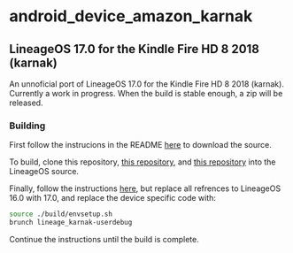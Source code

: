 # android_device_amazon_karnak

## LineageOS 17.0 for the Kindle Fire HD 8 2018 (karnak) 

An unnoficial port of LineageOS 17.0 for the Kindle Fire HD 8 2018 (karnak). Currently a work in progress. When the build is stable enough, a zip will be released.

### Building

First follow the instrucions in the README [here](https://github.com/LineageOS/android/tree/lineage-17.0) to download the source.

To build, clone this repository, [this repository](https://github.com/mt8163/android_kernel_amazon_karnak), and [this repository](https://github.com/mt8163/android_vendor_amazon_karnak) into the LineageOS source.

Finally, follow the instructions [here](https://wiki.lineageos.org/devices/bacon/build), but replace all refrences to LineageOS 16.0 with 17.0, and replace the device specific code with:
```bash
source ./build/envsetup.sh
brunch lineage_karnak-userdebug
```

Continue the instructions until the build is complete.
